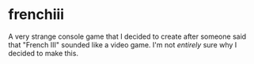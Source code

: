 # frenchiii
A very strange console game that I decided to create after someone said that "French III" sounded like a video game. I'm not *entirely* sure why I decided to make this.
